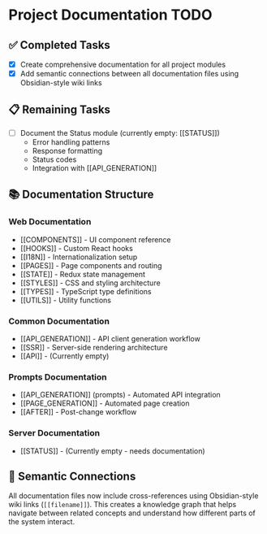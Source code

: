 
# Project Documentation TODO

## ✅ Completed Tasks

- [x] Create comprehensive documentation for all project modules
- [x] Add semantic connections between all documentation files using Obsidian-style wiki links

## 📋 Remaining Tasks

- [ ] Document the Status module (currently empty: [[STATUS]])
  - Error handling patterns
  - Response formatting
  - Status codes
  - Integration with [[API_GENERATION]]

## 📚 Documentation Structure

### Web Documentation

- [[COMPONENTS]] - UI component reference
- [[HOOKS]] - Custom React hooks
- [[I18N]] - Internationalization setup
- [[PAGES]] - Page components and routing
- [[STATE]] - Redux state management
- [[STYLES]] - CSS and styling architecture
- [[TYPES]] - TypeScript type definitions
- [[UTILS]] - Utility functions

### Common Documentation

- [[API_GENERATION]] - API client generation workflow
- [[SSR]] - Server-side rendering architecture
- [[API]] - (Currently empty)

### Prompts Documentation

- [[API_GENERATION]] (prompts) - Automated API integration
- [[PAGE_GENERATION]] - Automated page creation
- [[AFTER]] - Post-change workflow

### Server Documentation

- [[STATUS]] - (Currently empty - needs documentation)

## 🔗 Semantic Connections

All documentation files now include cross-references using Obsidian-style wiki links (`[[filename]]`). This creates a knowledge graph that helps navigate between related concepts and understand how different parts of the system interact.
